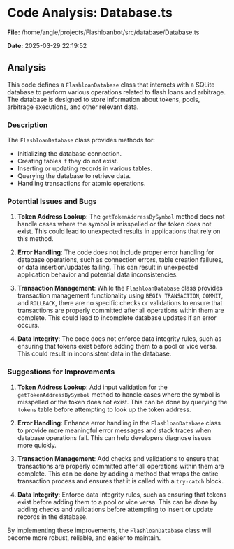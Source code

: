 # Code Analysis: Database.ts

**File:** /home/angle/projects/Flashloanbot/src/database/Database.ts

**Date:** 2025-03-29 22:19:52

## Analysis

This code defines a `FlashloanDatabase` class that interacts with a SQLite database to perform various operations related to flash loans and arbitrage. The database is designed to store information about tokens, pools, arbitrage executions, and other relevant data.

### Description

The `FlashloanDatabase` class provides methods for:
- Initializing the database connection.
- Creating tables if they do not exist.
- Inserting or updating records in various tables.
- Querying the database to retrieve data.
- Handling transactions for atomic operations.

### Potential Issues and Bugs

1. **Token Address Lookup**: The `getTokenAddressBySymbol` method does not handle cases where the symbol is misspelled or the token does not exist. This could lead to unexpected results in applications that rely on this method.

2. **Error Handling**: The code does not include proper error handling for database operations, such as connection errors, table creation failures, or data insertion/updates failing. This can result in unexpected application behavior and potential data inconsistencies.

3. **Transaction Management**: While the `FlashloanDatabase` class provides transaction management functionality using `BEGIN TRANSACTION`, `COMMIT`, and `ROLLBACK`, there are no specific checks or validations to ensure that transactions are properly committed after all operations within them are complete. This could lead to incomplete database updates if an error occurs.

4. **Data Integrity**: The code does not enforce data integrity rules, such as ensuring that tokens exist before adding them to a pool or vice versa. This could result in inconsistent data in the database.

### Suggestions for Improvements

1. **Token Address Lookup**: Add input validation for the `getTokenAddressBySymbol` method to handle cases where the symbol is misspelled or the token does not exist. This can be done by querying the `tokens` table before attempting to look up the token address.

2. **Error Handling**: Enhance error handling in the `FlashloanDatabase` class to provide more meaningful error messages and stack traces when database operations fail. This can help developers diagnose issues more quickly.

3. **Transaction Management**: Add checks and validations to ensure that transactions are properly committed after all operations within them are complete. This can be done by adding a method that wraps the entire transaction process and ensures that it is called with a `try-catch` block.

4. **Data Integrity**: Enforce data integrity rules, such as ensuring that tokens exist before adding them to a pool or vice versa. This can be done by adding checks and validations before attempting to insert or update records in the database.

By implementing these improvements, the `FlashloanDatabase` class will become more robust, reliable, and easier to maintain.
